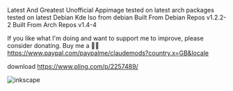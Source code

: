 Latest And Greatest Unofficial Appimage
tested on latest arch packages
tested on latest Debian Kde Iso from debian
Built From Debian Repos v1.2.2-2
Built From Arch Repos v1.4-4

If you like what I'm doing and want to support me to improve, please consider donating.
Buy me a 🍕🥧 https://www.paypal.com/paypalme/claudemods?country.x=GB&locale


download 
https://www.pling.com/p/2257489/

![inkscape](https://github.com/user-attachments/assets/e9b58d99-b394-42b5-9988-b73ca3881ddb)
